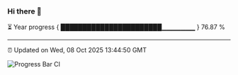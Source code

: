 ### Hi there 👋

⏳ Year progress { ███████████████████████▁▁▁▁▁▁▁ } 76.87 %

---

⏰ Updated on Wed, 08 Oct 2025 13:44:50 GMT

![Progress Bar CI](https://github.com/IshwaranRudhara/GIT-ACTION/workflows/Progress%20Bar%20CI/badge.svg)
